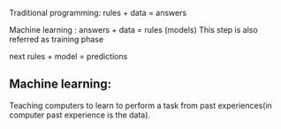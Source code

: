 <p>Traditional programming: rules + data = answers
<p>Machine learning :  answers + data = rules  (models) This step is also referred as training phase
<p> next   rules + model = predictions

## Machine learning:
<p> Teaching computers to learn to perform a task from past experiences(in computer past experience is the data).

